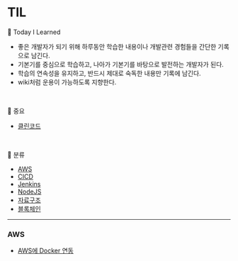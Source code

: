 # TIL

📝 Today I Learned
- 좋은 개발자가 되기 위해 하루동안 학습한 내용이나 개발관련 경험들을 간단한 기록으로 남긴다.
- 기본기를 중심으로 학습하고, 나아가 기본기를 바탕으로 발전하는 개발자가 된다.
- 학습의 연속성을 유지하고, 반드시 제대로 숙독한 내용만 기록에 남긴다.
- wiki처럼 운용이 가능하도록 지향한다.

<br> 

👏 중요 
- [클린코드](클린코드)

<br>

📘 분류
- [AWS](AWS)
- [CICD](CICD)
- [Jenkins](Jenkins)
- [NodeJS](NodeJS)
- [자료구조](자료구조)
- [블록체인](BlockChain)

<hr>

### AWS
- [AWS에 Docker 연동](https://github.com/yeon-hee/TIL/blob/master/AWS/README.md)

